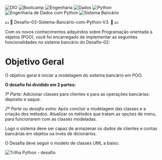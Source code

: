 ![DIO](https://img.shields.io/badge/DIO-FF9900?style=for-the-badge&logo=dio&logoColor=white) ![Bootcamp](https://img.shields.io/badge/Bootcamp-4B8BBE?style=for-the-badge&logo=bootstrap&logoColor=white) ![Engenharia](https://img.shields.io/badge/Engenharia-4B8BBE?style=for-the-badge&logo=engineering&logoColor=white) ![Dados](https://img.shields.io/badge/Dados-00A3E0?style=for-the-badge&logo=data&logoColor=white) ![Python](https://img.shields.io/badge/python-3670A0?style=for-the-badge&logo=python&logoColor=ffdd54) ![Engenharia de Dados com Python](https://img.shields.io/badge/Engenharia%20de%20Dados%20com%20Python-3670A0?style=for-the-badge&logo=python&logoColor=ffdd54) ![Sistema Bancário](https://img.shields.io/badge/Sistema%20Bancário-30A3DC?style=for-the-badge&logo=bank&logoColor=white)

💵 :bank:  Desafio-03-Sistema-Bancário-com-Python-V3. :bank: 💵

Com os novos conhecimentos adquiridos sobre Programação orientada a objetos (POO), você foi encarregado de implementar as seguintes funcionalidades no sistema bancário do Desafio-02:

# **Objetivo Geral**

O objetivo geral é iniciar a modelagem do sistema bancário em POO. 

**O desafio foi dividido em 2 partes:** 

*1º Parte:* Adicionar classes  para clientes e para as operações bancárias: depósito e saque.

*2º Parte ou desafio extra:* Após concluir  a modelagem das classes e a criação dos métodos. Atualizar os métodos  que tratam as opções de menu, para funcionarem com as classes modeladas.

Logo o sistema deve ser capaz de armazenar os dados de clientes e contas bancárias em objetos oa invés de dicionários.

O Desafia deve seguir o modelo de classes UML a baixo:

![Trilha Python - desafio](https://github.com/user-attachments/assets/19b2edd5-8a16-4a1d-899b-b4c2c5859ef1)

